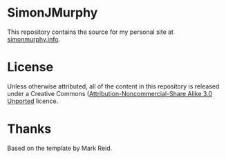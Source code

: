 SimonJMurphy
============

This repository contains the source for my personal site at [simonmurphy.info](simonmurphy.info).

License
=======

Unless otherwise attributed, all of the content in this repository is released under a Creative Commons ([Attribution-Noncommercial-Share Alike 3.0 Unported](http://creativecommons.org/licenses/by-nc-sa/3.0/) licence. 

Thanks
======
Based on the template by Mark Reid.
